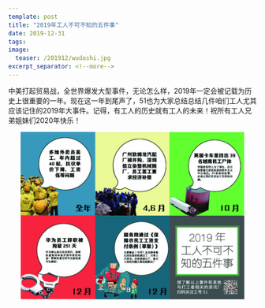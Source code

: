 ```yaml
---
template: post
title: "2019年工人不可不知的五件事"
date: 2019-12-31
tags: 
image:
  teaser: /201912/wudashi.jpg
excerpt_separator: <!--more-->
---
```


中美打起贸易战，全世界爆发大型事件，无论怎么样，2019年一定会被记载为历史上很重要的一年。现在这一年到尾声了，51也为大家总结总结几件咱们工人尤其应该记住的2019年大事件。记得，有工人的历史就有工人的未来！祝所有工人兄弟姐妹们2020年快乐！ 

<div style="text-align:center"><img src="/images/201912/wudashi.jpg" width="90%"></div><br>
